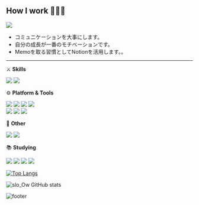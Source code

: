 ## How I work 👨🏻‍💻
<a href="mailto:yuchanho15@gmail.com"><img src="https://img.shields.io/badge/yuchanho15@gmail.com-000000?style=flat-square&logo=Gmail&logoColor=white"/></a>


- コミュニケーションを大事にします。
- 自分の成長が一番のモチベーションです。
- Memoを取る習慣としてNotionを活用します。。

<hr/>

⚔️  **Skills**

<img src="https://img.shields.io/badge/Java-FF9900?style=flat-square&logo=Java&logoColor=white"/> <img src="https://img.shields.io/badge/JavaScript-F7DF1E?style=flat-square&logo=JavaScript&logoColor=black"/>  


⚙️  **Platform & Tools**

<img src="https://img.shields.io/badge/IntelliJ IDEA-EF2D5E?style=flat-square&logo=IntelliJ IDEA&logoColor=white"/> <img src="https://img.shields.io/badge/VisualStudioCode-007ACC?style=flat-square&logo=Visual Studio Code&logoColor=white"/> <img src="https://img.shields.io/badge/Eclipse-2C2255?style=flat-square&logo=Eclipse IDE&logoColor=white"/> <img src="https://img.shields.io/badge/Gradle-02303A?style=flat-square&logo=Gradle&logoColor=white"/>  
<img src="https://img.shields.io/badge/Firebase-FFCA28?style=flat-square&logo=Firebase&logoColor=white"/> <img src="https://img.shields.io/badge/Travis CI-3EAAAF?style=flat-square&logo=Travis CI&logoColor=white"/> <img src="https://img.shields.io/badge/Notion-000000?style=flat-square&logo=notion&logoColor=white"/>


📎  **Other**

<img src="https://img.shields.io/badge/Google Sheets-34A853?style=flat-square&logo=Google Sheets&logoColor=white"/> <img src="https://img.shields.io/badge/Google Drive-4285F4?style=flat-square&logo=Google Drive&logoColor=white"/>


📚  **Studying**

<img src="https://img.shields.io/badge/Spring Boot-6DB33F?style=flat-square&logo=Spring Boot&logoColor=white"/> <!--<img src="https://img.shields.io/badge/Spring-6DB33F?style=flat-square&logo=Spring&logoColor=white"/>--> <img src="https://img.shields.io/badge/React-61DAFB?style=flat-square&logo=React&logoColor=black"/> <img src="https://img.shields.io/badge/AWS EC2-FF9900?style=flat-square&logo=Amazon EC2&logoColor=white"/>
<img src="https://img.shields.io/badge/AWS S3-569A31?style=flat-square&logo=Amazon S3&logoColor=white"/>

[![Top Langs](https://github-readme-stats.vercel.app/api/top-langs/?username=slo-ow&layout=compact&theme=tokyonight&langs_count=6&hide=SCSS,Objective-C,Mustache,Shell,Starlark,Ruby)](https://github.com/anuraghazra/github-readme-stats)
 

![slo_Ow GitHub stats](https://github-readme-stats.vercel.app/api?username=slo-ow&show_icons=true&theme=tokyonight)

![footer](https://capsule-render.vercel.app/api?type=Waving&color=0058aa&height=150&section=footer&text=&fontSize=90)


<!--
[![Solved.ac 프로필](http://mazassumnida.wtf/api/v2/generate_badge?boj=slo_ow)](https://solved.ac/slo_ow)
-->



